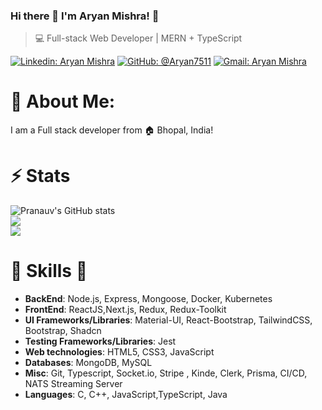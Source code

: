 ### Hi there 👋 I'm Aryan Mishra! 👋

>  💻 Full-stack Web Developer | MERN + TypeScript

[![Linkedin: Aryan Mishra](https://img.shields.io/badge/-Aryan%20Mishra-blue?style=flat-square&logo=Linkedin&logoColor=white&link=https://www.linkedin.com/in/aryan-mishra-a100r33/)]((https://www.linkedin.com/in/aryan-mishra-a100r33/))
[![GitHub: @Aryan7511](https://img.shields.io/github/followers/Aryan7511?label=follow&style=social)](https://github.com/Aryan7511)
[![Gmail: Aryan Mishra](https://img.shields.io/badge/Gmail-aryan-red)](mailto:aryanmishra6174@gmail.com)

# 💫 About Me:
I am a Full stack developer from :house: Bhopal, India!

# ⚡ Stats
![Pranauv's GitHub stats](https://github-readme-stats.vercel.app/api?username=Aryan7511&show_icons=true&theme=radical)<br />
![](https://github-readme-streak-stats.herokuapp.com/?user=Aryan7511&theme=gotham&hide_border=false)<br />
![](https://github-readme-stats.vercel.app/api/top-langs/?username=Aryan7511&theme=gotham&hide_border=false&include_all_commits=true&count_private=false&layout=compact)<br />

#  🎉 Skills  🎉
- **BackEnd**: Node.js, Express, Mongoose, Docker, Kubernetes 
- **FrontEnd**: ReactJS,Next.js, Redux, Redux-Toolkit
- **UI Frameworks/Libraries**: Material-UI, React-Bootstrap, TailwindCSS, Bootstrap, Shadcn
- **Testing Frameworks/Libraries**: Jest
- **Web technologies**: HTML5, CSS3, JavaScript
- **Databases**: MongoDB, MySQL
- **Misc**: Git, Typescript, Socket.io, Stripe , Kinde, Clerk, Prisma, CI/CD, NATS Streaming Server
- **Languages**: C, C++, JavaScript,TypeScript, Java

<!--
**Aryan7511/Aryan7511** is a ✨ _special_ ✨ repository because its `README.md` (this file) appears on your GitHub profile.

Here are some ideas to get you started:

- 🔭 I’m currently working on ...
- 🌱 I’m currently learning ...
- 👯 I’m looking to collaborate on ...
- 🤔 I’m looking for help with ...
- 💬 Ask me about ...
- 📫 How to reach me: ...
- 😄 Pronouns: ...
- ⚡ Fun fact: ...
-->
